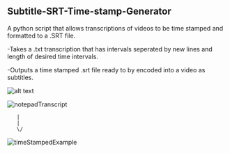 Subtitle-SRT-Time-stamp-Generator
--
A python script that allows transcriptions of videos to be time stamped and formatted to a .SRT file.

-Takes a .txt transcription that has intervals seperated by new lines and length of desired time intervals.

-Outputs a time stamped .srt file ready to by encoded into a video as subtitles.

![alt text](https://github.com/[Declan-Routledge]/[SubRip-Subtitle-SRT-Time-stamp-Generator]/blob/[Master]/notepadTranscript.png?raw=true)

![notepadTranscript](https://user-images.githubusercontent.com/67376528/85581319-63f86800-b634-11ea-82c7-0e58037946f6.png)

       |
       |
       \/
      
![timeStampedExample](https://user-images.githubusercontent.com/67376528/85581323-6490fe80-b634-11ea-8ed4-d9370c0ea38e.png)
